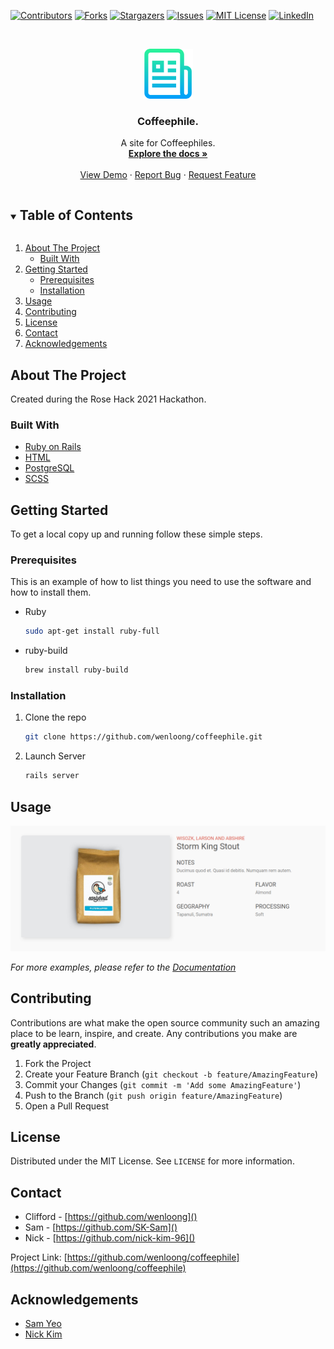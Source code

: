 <!--
*** Thanks for checking out the Best-README-Template. If you have a suggestion
*** that would make this better, please fork the repo and create a pull request
*** or simply open an issue with the tag "enhancement".
*** Thanks again! Now go create something AMAZING! :D
***
***
***
*** To avoid retyping too much info. Do a search and replace for the following:
*** github_username, coffeephile, twitter_handle, email, cofeephile, project_description
-->



<!-- PROJECT SHIELDS -->
<!--
*** I'm using markdown "reference style" links for readability.
*** Reference links are enclosed in brackets [ ] instead of parentheses ( ).
*** See the bottom of this document for the declaration of the reference variables
*** for contributors-url, forks-url, etc. This is an optional, concise syntax you may use.
*** https://www.markdownguide.org/basic-syntax/#reference-style-links
-->
[![Contributors][contributors-shield]][contributors-url]
[![Forks][forks-shield]][forks-url]
[![Stargazers][stars-shield]][stars-url]
[![Issues][issues-shield]][issues-url]
[![MIT License][license-shield]][license-url]
[![LinkedIn][linkedin-shield]][linkedin-url]



<!-- PROJECT LOGO -->
<br />
<p align="center">
  <a href="https://github.com/wenloong/coffeephile">
    <img src="/app/assets/images/logo.png" alt="Logo" width="80" height="80">
  </a>

  <h3 align="center">Coffeephile.</h3>

  <p align="center">
    A site for Coffeephiles.
    <br />
    <a href="https://github.com/wenloong/coffeephile"><strong>Explore the docs »</strong></a>
    <br />
    <br />
    <a href="https://github.com/wenloong/coffeephile">View Demo</a>
    ·
    <a href="https://github.com/wenloong/coffeephile/issues">Report Bug</a>
    ·
    <a href="https://github.com/wenloong/coffeephile/issues">Request Feature</a>
  </p>
</p>



<!-- TABLE OF CONTENTS -->
<details open="open">
  <summary><h2 style="display: inline-block">Table of Contents</h2></summary>
  <ol>
    <li>
      <a href="#about-the-project">About The Project</a>
      <ul>
        <li><a href="#built-with">Built With</a></li>
      </ul>
    </li>
    <li>
      <a href="#getting-started">Getting Started</a>
      <ul>
        <li><a href="#prerequisites">Prerequisites</a></li>
        <li><a href="#installation">Installation</a></li>
      </ul>
    </li>
    <li><a href="#usage">Usage</a></li>
    <li><a href="#contributing">Contributing</a></li>
    <li><a href="#license">License</a></li>
    <li><a href="#contact">Contact</a></li>
    <li><a href="#acknowledgements">Acknowledgements</a></li>
  </ol>
</details>



<!-- ABOUT THE PROJECT -->
## About The Project

Created during the Rose Hack 2021 Hackathon. 


### Built With

* [Ruby on Rails](https://rubyonrails.org/)
* [HTML](https://en.wikipedia.org/wiki/HTML)
* [PostgreSQL](https://www.postgresql.org/)
* [SCSS]()



<!-- GETTING STARTED -->
## Getting Started

To get a local copy up and running follow these simple steps.

### Prerequisites

This is an example of how to list things you need to use the software and how to install them.
* Ruby
  ```sh
  sudo apt-get install ruby-full
  ```
* ruby-build
  ```sh
  brew install ruby-build
  ```

### Installation

1. Clone the repo
   ```sh
   git clone https://github.com/wenloong/coffeephile.git
   ```
2. Launch Server
   ```sh
   rails server
   ```



<!-- USAGE EXAMPLES -->
## Usage

[![Product Name Screen Shot][product-screenshot]](https://example.com)

_For more examples, please refer to the [Documentation](https://google.com)_



<!-- CONTRIBUTING -->
## Contributing

Contributions are what make the open source community such an amazing place to be learn, inspire, and create. Any contributions you make are **greatly appreciated**.

1. Fork the Project
2. Create your Feature Branch (`git checkout -b feature/AmazingFeature`)
3. Commit your Changes (`git commit -m 'Add some AmazingFeature'`)
4. Push to the Branch (`git push origin feature/AmazingFeature`)
5. Open a Pull Request



<!-- LICENSE -->
## License

Distributed under the MIT License. See `LICENSE` for more information.



<!-- CONTACT -->
## Contact

* Clifford - [https://github.com/wenloong]()
* Sam - [https://github.com/SK-Sam]()
* Nick - [https://github.com/nick-kim-96]()

Project Link: [https://github.com/wenloong/coffeephile](https://github.com/wenloong/coffeephile)



<!-- ACKNOWLEDGEMENTS -->
## Acknowledgements

* [Sam Yeo](https://github.com/SK-Sam)
* [Nick Kim](https://github.com/nick-kim-96)





<!-- MARKDOWN LINKS & IMAGES -->
<!-- https://www.markdownguide.org/basic-syntax/#reference-style-links -->
[contributors-shield]: https://img.shields.io/github/contributors/wenloong/coffeephile.svg?style=for-the-badge
[contributors-url]: https://github.com/wenloong/coffeephile/graphs/contributors
[forks-shield]: https://img.shields.io/github/forks/wenloong/coffeephile.svg?style=for-the-badge
[forks-url]: https://github.com/wenloong/coffeephile/network/members
[stars-shield]: https://img.shields.io/github/stars/wenloong/coffeephile.svg?style=for-the-badge
[stars-url]: https://github.com/wenloong/coffeephile/stargazers
[issues-shield]: https://img.shields.io/github/issues/wenloong/coffeephile.svg?style=for-the-badge
[issues-url]: https://github.com/wenloong/coffeephile/issues
[license-shield]: https://img.shields.io/github/license/wenloong/coffeephile.svg?style=for-the-badge
[license-url]: https://github.com/wenloong/coffeephile/blob/master/LICENSE.txt
[linkedin-shield]: https://img.shields.io/badge/-LinkedIn-black.svg?style=for-the-badge&logo=linkedin&colorB=555
[linkedin-url]: https://www.linkedin.com/in/kim-nick/
[product-screenshot]: /app/assets/images/SpecificPage.png
